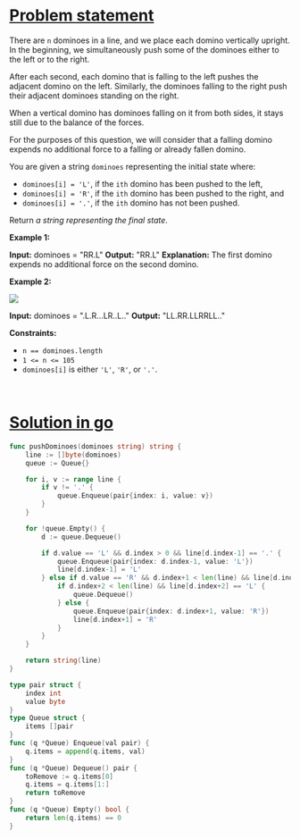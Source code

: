 # [Problem statement](https://leetcode.com/problems/push-dominoes)

There are `n` dominoes in a line, and we place each domino vertically upright. In the beginning, we simultaneously push some of the dominoes either to the left or to the right.

After each second, each domino that is falling to the left pushes the adjacent domino on the left. Similarly, the dominoes falling to the right push their adjacent dominoes standing on the right.

When a vertical domino has dominoes falling on it from both sides, it stays still due to the balance of the forces.

For the purposes of this question, we will consider that a falling domino expends no additional force to a falling or already fallen domino.

You are given a string `dominoes` representing the initial state where:

* `dominoes[i] = 'L'`, if the `ith` domino has been pushed to the left,
* `dominoes[i] = 'R'`, if the `ith` domino has been pushed to the right, and
* `dominoes[i] = '.'`, if the `ith` domino has not been pushed.

Return _a string representing the final state_.

**Example 1:**


**Input:** dominoes = "RR.L"
**Output:** "RR.L"
**Explanation:** The first domino expends no additional force on the second domino.

**Example 2:**

![](https://s3-lc-upload.s3.amazonaws.com/uploads/2018/05/18/domino.png) 


**Input:** dominoes = ".L.R...LR..L.."
**Output:** "LL.RR.LLRRLL.."

**Constraints:**

* `n == dominoes.length`
* `1 <= n <= 105`
* `dominoes[i]` is either `'L'`, `'R'`, or `'.'`.

<br />

# [Solution in go](https://leetcode.com/submissions/detail/1147942789/)

```go
func pushDominoes(dominoes string) string {
    line := []byte(dominoes)
    queue := Queue{}

    for i, v := range line {
        if v != '.' {
            queue.Enqueue(pair{index: i, value: v})
        }
    }

    for !queue.Empty() {
        d := queue.Dequeue()

        if d.value == 'L' && d.index > 0 && line[d.index-1] == '.' {
            queue.Enqueue(pair{index: d.index-1, value: 'L'})
            line[d.index-1] = 'L'
        } else if d.value == 'R' && d.index+1 < len(line) && line[d.index+1] == '.' {
            if d.index+2 < len(line) && line[d.index+2] == 'L' {
                queue.Dequeue()
            } else {
                queue.Enqueue(pair{index: d.index+1, value: 'R'})
                line[d.index+1] = 'R'
            }
        }
    }

    return string(line)
}

type pair struct {
    index int
    value byte
}
type Queue struct {
    items []pair
}
func (q *Queue) Enqueue(val pair) {
    q.items = append(q.items, val)
}
func (q *Queue) Dequeue() pair {
    toRemove := q.items[0]
    q.items = q.items[1:]
    return toRemove
}
func (q *Queue) Empty() bool {
    return len(q.items) == 0
}
```